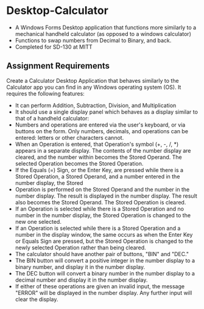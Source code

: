# Desktop-Calculator
* A Windows Forms Desktop application that functions more similarly to a mechanical handheld calculator (as opposed to a windows calculator)
* Functions to swap numbers from Decimal to Binary, and back.
* Completed for SD-130 at MITT

## Assignment Requirements
Create a Calculator Desktop Application that behaves similarly to the Calculator app you can find in any Windows operating system (OS). It requires the following features:

* It can perform Addition, Subtraction, Division, and Multiplication
* It should use a single display panel which behaves as a display similar to that of a handheld calculator:
* Numbers and operations are entered via the user's keyboard, or via buttons on the form. Only numbers, decimals, and operations can be entered: letters or other characters cannot.
* When an Operation is entered, that Operation's symbol (+, -, /, *) appears in a separate display. The contents of the number display are cleared, and the number within becomes the Stored Operand. The selected Operation becomes the Stored Operation.
* If the Equals (=) Sign, or the Enter Key, are pressed while there is a Stored Operation, a Stored Operand, and a number entered in the number display, the Stored
* Operation is performed on the Stored Operand and the number in the number display. The result is displayed in the number display. The result also becomes the Stored Operand. The Stored Operation is cleared.
* If an Operation is selected while there is a Stored Operation and no number in the number display, the Stored Operation is changed to the new one selected.
* If an Operation is selected while there is a Stored Operation and a number in the display window, the same occurs as when the Enter Key or Equals Sign are pressed, but the Stored Operation is changed to the newly selected Operation rather than being cleared.
* The calculator should have another pair of buttons, "BIN" and "DEC."
* The BIN button will convert a positive integer in the number display to a binary number, and display it in the number display.
* The DEC button will convert a binary number in the number display to a decimal number and display it in the number display.
* If either of these operations are given an invalid input, the message "ERROR" will be displayed in the number display. Any further input will clear the display.
